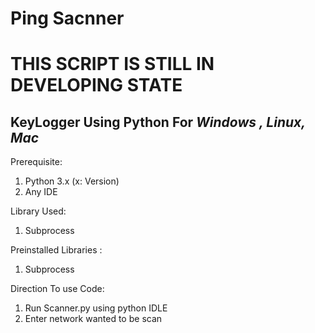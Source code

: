 # Ping Sacnner

# THIS SCRIPT IS STILL IN DEVELOPING STATE

## KeyLogger Using Python For _****Windows , Linux, Mac****_

Prerequisite:
<ol>
<li>Python 3.x (x: Version)</li>
<li>Any IDE</li>
</ol>
 
 Library Used:
 <ol>
 <li> Subprocess</li>
  </ol>

Preinstalled Libraries : 
<ol><li> Subprocess</li></ol>

 
 Direction To use Code:
 <ol>
 <li>Run Scanner.py using python IDLE </li>
 <li>Enter network wanted to be scan </li>
</ol> 

